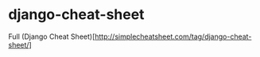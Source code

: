 # django-cheat-sheet
Full (Django Cheat Sheet)[http://simplecheatsheet.com/tag/django-cheat-sheet/]
